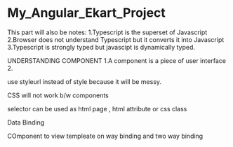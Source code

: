 # My_Angular_Ekart_Project

This part will also be notes:
1.Typescript is the superset of Javascript
2.Browser does not understand Typescript but it converts it into Javascript
3.Typescript is strongly typed but javascipt is dynamically typed.

UNDERSTANDING COMPONENT
1.A component is a piece of user interface
2.


use styleurl instead of style because it will be messy.


CSS will not work b/w components


selector can be used as html page , html attribute or css class


Data Binding 

COmponent to view templeate
on way binding and two way binding